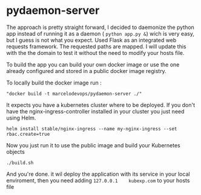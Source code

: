 # pydaemon-server

The approach is pretty straight forward, I decided to daemonize the python app instead of running it as a daemon ( ``` python app.py & ```) wich is very easy, but I guess is not what you expect.
Used Flask as an integrated web requests framework. The requested paths are mapped.
I will update this with the the domain to test it without the need to modify your hosts file.

To build the app you can build your own docker image or use the one already configured and stored in a public docker image registry.

To locally build the docker image run :
```
"docker build -t marcelodevops/pydaemon-server ./"
```

It expects you have a kubernetes cluster where to be deployed.
If you don't have the nginx-ingress-controller installed in your cluster you just need using Helm.
```
helm install stable/nginx-ingress --name my-nginx-ingress --set rbac.create=true
```
Now you just run it to use the public image and build your Kubernetes objects
```
./build.sh
```
And you're done.
 it wil deploy the application with its service in your local enviroment, then you need adding ``` 127.0.0.1    kubexp.com ``` to your hosts file